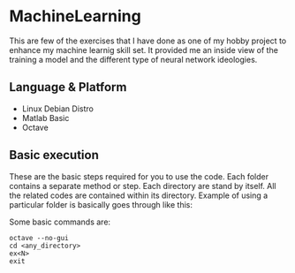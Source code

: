 # MachineLearning

This are few of the exercises that I have done as one of my hobby project to enhance my machine learnig skill set. It provided me an inside view of the training a model and the different type of neural network ideologies.

## Language & Platform
- Linux Debian Distro
- Matlab Basic
- Octave


## Basic execution

These are the basic steps required for you to use the code. Each folder contains a separate method or step. Each directory are stand by itself. All the related codes are contained within its directory. Example of using a particular folder is basically goes through like this:

Some basic commands are:
```
octave --no-gui
cd <any_directory>
ex<N>
exit
```
